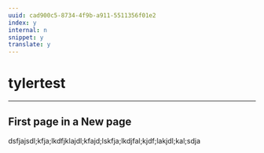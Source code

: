 ```yaml
---
uuid: cad900c5-8734-4f9b-a911-5511356f01e2
index: y
internal: n
snippet: y
translate: y
---
```


# tylertest

---

## First page in a New page

dsfjajsdl;kfja;lkdfjklajdl;kfajd;lskfja;lkdjfal;kjdf;lakjdl;kal;sdja
